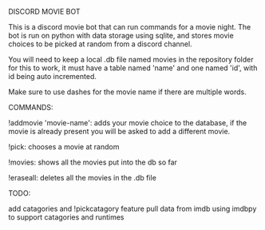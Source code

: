 DISCORD MOVIE BOT

This is a discord movie bot that can run commands for a movie night. The bot is run on python with data storage using sqlite, and stores movie choices to be picked at random from a discord channel. 

You will need to keep a local .db file named movies in the repository folder for this to work, it must have a table named 'name' and one named 'id', with id being auto incremented.

Make sure to use dashes for the movie name if there are multiple words.

COMMANDS:

!addmovie 'movie-name': adds your movie choice to the database, if the movie is already present you will be asked to add a different movie.

!pick: chooses a movie at random

!movies: shows all the movies put into the db so far

!eraseall: deletes all the movies in the .db file



TODO:

add catagories and !pickcatagory feature
pull data from imdb using imdbpy to support catagories and runtimes

